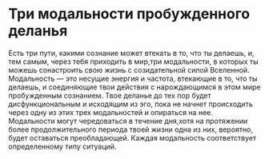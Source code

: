 # Три модальности пробужденного деланья 

Есть три пути, какими сознание может втекать в то, что ты делаешь, и, тем самым, через тебя приходить в мир,три модальности, в которых ты можешь сонастроить свою жизнь с созидательной силой Вселенной. Модальность — это несущие энергия и частота, втекающие в то, что ты делаешь, и соединяющие твои действия с нарождающимся в
этом мире пробужденным сознанием.
Твое деланье до тех пор будет дисфункциональным и исходящим из эго, пока не начнет происходить
через одну из этих трех модальностей и опираться на нее. Модальности могут чередоваться в течение дня,хотя на протяжении более продолжительного периода твоей жизни одна из них, вероятно, будет оставаться преобладающей. Каждая модальность соответствует
определенному типу ситуаций.
